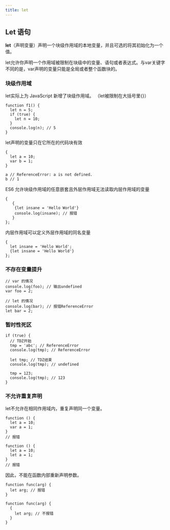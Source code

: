 ```yaml
---
title: let
---
```


## Let 语句

**let**（声明变量）声明一个块级作用域的本地变量，并且可选的将其初始化为一个值。

let允许你声明一个作用域被限制在块级中的变量、语句或者表达式。与var关键字不同的是，var声明的变量只能是全局或者整个函数块的。

### 块级作用域

let实际上为 JavaScript 新增了块级作用域。
（let被限制在大括号里{}）

```
function f1() {
  let n = 5;
  if (true) {
    let n = 10;
  }
  console.log(n); // 5
}
```

let声明的变量只在它所在的代码块有效

```es6
{
  let a = 10;
  var b = 1;
}

a // ReferenceError: a is not defined.
b // 1
```

ES6 允许块级作用域的任意嵌套且外层作用域无法读取内层作用域的变量

```
{
   {
    {let insane = 'Hello World'}
    console.log(insane); // 报错
   }
};
```

内层作用域可以定义外层作用域的同名变量

```
{
  let insane = 'Hello World';
  {let insane = 'Hello World'}
};
```

### 不存在变量提升

```
// var 的情况
console.log(foo); // 输出undefined
var foo = 2;

// let 的情况
console.log(bar); // 报错ReferenceError
let bar = 2;
```

### 暂时性死区

```
if (true) {
  // TDZ开始
  tmp = 'abc'; // ReferenceError
  console.log(tmp); // ReferenceError

  let tmp; // TDZ结束
  console.log(tmp); // undefined

  tmp = 123;
  console.log(tmp); // 123
}
```

### 不允许重复声明

let不允许在相同作用域内，重复声明同一个变量。

```
function () {
  let a = 10;
  var a = 1;
}
// 报错

function () {
  let a = 10;
  let a = 1;
}
// 报错
```

因此，不能在函数内部重新声明参数。

```
function func(arg) {
  let arg; // 报错
}

function func(arg) {
  {
    let arg; // 不报错
  }
}
```
